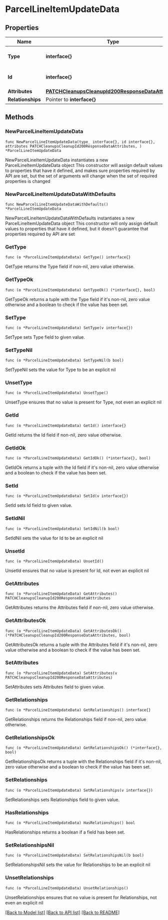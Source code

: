 # ParcelLineItemUpdateData

## Properties

Name | Type | Description | Notes
------------ | ------------- | ------------- | -------------
**Type** | **interface{}** | The resource&#39;s type | 
**Id** | **interface{}** | The resource&#39;s id | 
**Attributes** | [**PATCHCleanupsCleanupId200ResponseDataAttributes**](PATCHCleanupsCleanupId200ResponseDataAttributes.md) |  | 
**Relationships** | Pointer to **interface{}** |  | [optional] 

## Methods

### NewParcelLineItemUpdateData

`func NewParcelLineItemUpdateData(type_ interface{}, id interface{}, attributes PATCHCleanupsCleanupId200ResponseDataAttributes, ) *ParcelLineItemUpdateData`

NewParcelLineItemUpdateData instantiates a new ParcelLineItemUpdateData object
This constructor will assign default values to properties that have it defined,
and makes sure properties required by API are set, but the set of arguments
will change when the set of required properties is changed

### NewParcelLineItemUpdateDataWithDefaults

`func NewParcelLineItemUpdateDataWithDefaults() *ParcelLineItemUpdateData`

NewParcelLineItemUpdateDataWithDefaults instantiates a new ParcelLineItemUpdateData object
This constructor will only assign default values to properties that have it defined,
but it doesn't guarantee that properties required by API are set

### GetType

`func (o *ParcelLineItemUpdateData) GetType() interface{}`

GetType returns the Type field if non-nil, zero value otherwise.

### GetTypeOk

`func (o *ParcelLineItemUpdateData) GetTypeOk() (*interface{}, bool)`

GetTypeOk returns a tuple with the Type field if it's non-nil, zero value otherwise
and a boolean to check if the value has been set.

### SetType

`func (o *ParcelLineItemUpdateData) SetType(v interface{})`

SetType sets Type field to given value.


### SetTypeNil

`func (o *ParcelLineItemUpdateData) SetTypeNil(b bool)`

 SetTypeNil sets the value for Type to be an explicit nil

### UnsetType
`func (o *ParcelLineItemUpdateData) UnsetType()`

UnsetType ensures that no value is present for Type, not even an explicit nil
### GetId

`func (o *ParcelLineItemUpdateData) GetId() interface{}`

GetId returns the Id field if non-nil, zero value otherwise.

### GetIdOk

`func (o *ParcelLineItemUpdateData) GetIdOk() (*interface{}, bool)`

GetIdOk returns a tuple with the Id field if it's non-nil, zero value otherwise
and a boolean to check if the value has been set.

### SetId

`func (o *ParcelLineItemUpdateData) SetId(v interface{})`

SetId sets Id field to given value.


### SetIdNil

`func (o *ParcelLineItemUpdateData) SetIdNil(b bool)`

 SetIdNil sets the value for Id to be an explicit nil

### UnsetId
`func (o *ParcelLineItemUpdateData) UnsetId()`

UnsetId ensures that no value is present for Id, not even an explicit nil
### GetAttributes

`func (o *ParcelLineItemUpdateData) GetAttributes() PATCHCleanupsCleanupId200ResponseDataAttributes`

GetAttributes returns the Attributes field if non-nil, zero value otherwise.

### GetAttributesOk

`func (o *ParcelLineItemUpdateData) GetAttributesOk() (*PATCHCleanupsCleanupId200ResponseDataAttributes, bool)`

GetAttributesOk returns a tuple with the Attributes field if it's non-nil, zero value otherwise
and a boolean to check if the value has been set.

### SetAttributes

`func (o *ParcelLineItemUpdateData) SetAttributes(v PATCHCleanupsCleanupId200ResponseDataAttributes)`

SetAttributes sets Attributes field to given value.


### GetRelationships

`func (o *ParcelLineItemUpdateData) GetRelationships() interface{}`

GetRelationships returns the Relationships field if non-nil, zero value otherwise.

### GetRelationshipsOk

`func (o *ParcelLineItemUpdateData) GetRelationshipsOk() (*interface{}, bool)`

GetRelationshipsOk returns a tuple with the Relationships field if it's non-nil, zero value otherwise
and a boolean to check if the value has been set.

### SetRelationships

`func (o *ParcelLineItemUpdateData) SetRelationships(v interface{})`

SetRelationships sets Relationships field to given value.

### HasRelationships

`func (o *ParcelLineItemUpdateData) HasRelationships() bool`

HasRelationships returns a boolean if a field has been set.

### SetRelationshipsNil

`func (o *ParcelLineItemUpdateData) SetRelationshipsNil(b bool)`

 SetRelationshipsNil sets the value for Relationships to be an explicit nil

### UnsetRelationships
`func (o *ParcelLineItemUpdateData) UnsetRelationships()`

UnsetRelationships ensures that no value is present for Relationships, not even an explicit nil

[[Back to Model list]](../README.md#documentation-for-models) [[Back to API list]](../README.md#documentation-for-api-endpoints) [[Back to README]](../README.md)


